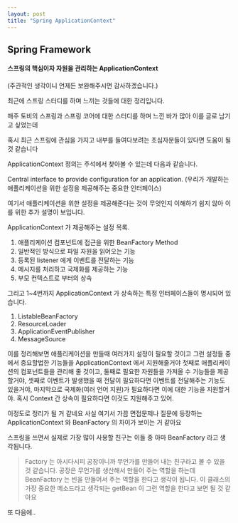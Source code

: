 ```yaml
---
layout: post
title: "Spring ApplicationContext"
---
```


## Spring Framework

#### 스프링의 핵심이자 자원을 관리하는 ApplicationContext

(주관적인 생각이니 언제든 보완해주시면 감사하겠습니다.)

최근에 스프링 스터디를 하며 느끼는 것들에 대한 정리입니다.

매주 토비의 스프링과 스프링 코어에 대한 스터디를 하며 느낀 바가 많아 이를 글로 남기고 싶었는데 

혹시 최근 스프링에 관심을 가지고 내부를 들여다보려는 초심자분들이 있다면 도움이 될 것 같습니다

ApplicationContext 정의는 주석에서 찾아볼 수 있는데 다음과 같습니다.

Central interface to provide configuration for an application.
(우리가 개발하는 애플리케이션을 위한 설정을 제공해주는 중요한 인터페이스)

여기서 애플리케이션을 위한 설정을 제공해준다는 것이 무엇인지 이해하기 쉽지 않아 이를 위한 추가 설명이 보입니다.

ApplicationContext 가 제공해주는 설정 목록.

1. 애플리케이션 컴포넌트에 접근을 위한 BeanFactory Method
2. 일반적인 방식으로 파일 자원을 읽어오는 기능 
3. 등록된 listener 에게 이벤트를 전달하는 기능
4. 메시지를 처리하고 국제화를 제공하는 기능
5. 부모 컨텍스트로 부터의 상속

그리고 1~4번까지 ApplicationContext 가 상속하는 특정 인터페이스들이 명시되어 있습니다.

1. ListableBeanFactory
2. ResourceLoader
3. ApplicationEventPublisher
4. MessageSource

이를 정리해보면 
애플리케이션을 만들때 여러가지 설정이 필요할 것이고 그런 설정들 중에서 중요할법한 기능들을 ApplicationContext 에서 지원해줄거야
첫째로 애플리케이션의 컴포넌트들을 관리해 줄 것이고, 둘째로 필요한 자원들을 가져올 수 기능들을 제공할거야, 셋째로 이벤트가 발생했을 때 
전달이 필요하다면 이벤트를 전달해주는 기능도 있을거야, 마지막으로 국제화(여러 언어 지원)가 필요하다면 이에 대한 기능을 지원할거야.
혹시 Context 간 상속이 필요하다면 이것도 지원해주고 있어.

이정도로 정리가 될 거 같네요
사실 여기서 가끔 면접문제나 질문에 등장하는 ApplicationContext 와 BeanFactory 의 차이가 보이는 거 같아요

스프링을 쓰면서 실제로 가장 많이 사용할 친구는 이들 중 아마 BeanFactory 라고 생각됩니다.

> Factory 는 아시다시피 공장이니까 무언가를 만들어 내는 친구라고 볼 수 있을 것 같습니다.
> 공장은 무언가를 생산해서 만들어 주는 역할을 하는데 BeanFactory 는 빈을 만들어서 주는 역할을 한다고 생각이 됩니다.
> 이 클래스의 가장 중요한 메소드라고 생각되는 getBean 이 그런 역할을 한다고 보면 될 것 같아요

또 다음에..


 




  

